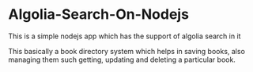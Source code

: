 # Algolia-Search-On-Nodejs
This is a simple nodejs app which has the support of algolia search in it

This basically a book directory system which helps in saving books, also managing them such getting, updating and deleting a particular book.